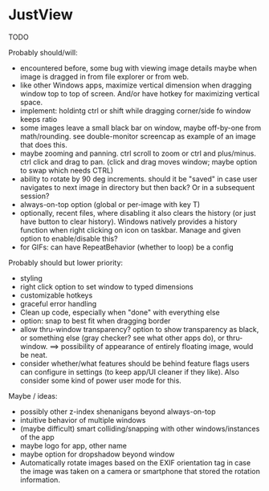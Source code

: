# JustView

TODO

Probably should/will:
- encountered before, some bug with viewing image details maybe when image is dragged in from file explorer or from web.
- like other Windows apps, maximize vertical dimension when dragging window top to top of screen. And/or have hotkey for maximizing vertical space.
- implement: holdintg ctrl or shift while dragging corner/side fo window keeps ratio
- some images leave a small black bar on window, maybe off-by-one from math/rounding. see double-monitor screencap as example of an image that does this.
- maybe zooming and panning. ctrl scroll to zoom or ctrl and plus/minus. ctrl click and drag to pan. (click and drag moves window; maybe option to swap which needs CTRL)
- ability to rotate by 90 deg increments. should it be "saved" in case user navigates to next image in directory but then back? Or in a subsequent session?
- always-on-top option (global or per-image with key T)
- optionally, recent files, where disabling it also clears the history (or just have button to clear history). Windows natively provides a history function when right clicking on icon on taskbar. Manage and given option to enable/disable this?
- for GIFs: can have RepeatBehavior (whether to loop) be a config


Probably should but lower priority:
- styling
- right click option to set window to typed dimensions
- customizable hotkeys
- graceful error handling
- Clean up code, especially when "done" with everything else
- option: snap to best fit when dragging border
- allow thru-window transparency? option to show transparency as black, or something else (gray checker? see what other apps do), or thru-window. ==> possibility of appearance of entirely floating image, would be neat.
- consider whether/what features should be behind feature flags users can configure in settings (to keep app/UI cleaner if they like). Also consider some kind of power user mode for this.


Maybe / ideas:
- possibly other z-index shenanigans beyond always-on-top
- intuitive behavior of multiple windows
- (maybe difficult) smart colliding/snapping with other windows/instances of the app
- maybe logo for app, other name
- maybe option for dropshadow beyond window
- Automatically rotate images based on the EXIF orientation tag in case the image was taken on a camera or smartphone that stored the rotation information.